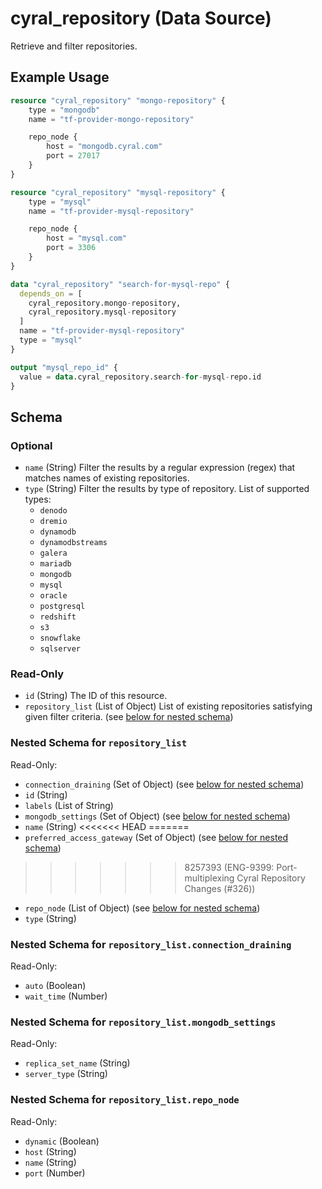 # cyral_repository (Data Source)

Retrieve and filter repositories.

## Example Usage

```terraform
resource "cyral_repository" "mongo-repository" {
    type = "mongodb"
    name = "tf-provider-mongo-repository"

    repo_node {
        host = "mongodb.cyral.com"
        port = 27017
    }
}

resource "cyral_repository" "mysql-repository" {
    type = "mysql"
    name = "tf-provider-mysql-repository"

    repo_node {
        host = "mysql.com"
        port = 3306
    }
}

data "cyral_repository" "search-for-mysql-repo" {
  depends_on = [
    cyral_repository.mongo-repository,
    cyral_repository.mysql-repository
  ]
  name = "tf-provider-mysql-repository"
  type = "mysql"
}

output "mysql_repo_id" {
  value = data.cyral_repository.search-for-mysql-repo.id
}
```

<!-- schema generated by tfplugindocs -->

## Schema

### Optional

- `name` (String) Filter the results by a regular expression (regex) that matches names of existing repositories.
- `type` (String) Filter the results by type of repository. List of supported types:
  - `denodo`
  - `dremio`
  - `dynamodb`
  - `dynamodbstreams`
  - `galera`
  - `mariadb`
  - `mongodb`
  - `mysql`
  - `oracle`
  - `postgresql`
  - `redshift`
  - `s3`
  - `snowflake`
  - `sqlserver`

### Read-Only

- `id` (String) The ID of this resource.
- `repository_list` (List of Object) List of existing repositories satisfying given filter criteria. (see [below for nested schema](#nestedatt--repository_list))

<a id="nestedatt--repository_list"></a>

### Nested Schema for `repository_list`

Read-Only:

- `connection_draining` (Set of Object) (see [below for nested schema](#nestedobjatt--repository_list--connection_draining))
- `id` (String)
- `labels` (List of String)
- `mongodb_settings` (Set of Object) (see [below for nested schema](#nestedobjatt--repository_list--mongodb_settings))
- `name` (String)
<<<<<<< HEAD
=======
- `preferred_access_gateway` (Set of Object) (see [below for nested schema](#nestedobjatt--repository_list--preferred_access_gateway))
>>>>>>> 8257393 (ENG-9399: Port-multiplexing Cyral Repository Changes (#326))
- `repo_node` (List of Object) (see [below for nested schema](#nestedobjatt--repository_list--repo_node))
- `type` (String)

<a id="nestedobjatt--repository_list--connection_draining"></a>

### Nested Schema for `repository_list.connection_draining`

Read-Only:

- `auto` (Boolean)
- `wait_time` (Number)

<a id="nestedobjatt--repository_list--mongodb_settings"></a>

### Nested Schema for `repository_list.mongodb_settings`

Read-Only:

- `replica_set_name` (String)
- `server_type` (String)

<a id="nestedobjatt--repository_list--repo_node"></a>

### Nested Schema for `repository_list.repo_node`

Read-Only:

- `dynamic` (Boolean)
- `host` (String)
- `name` (String)
- `port` (Number)
